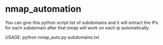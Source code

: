 # nmap_automation
You can give this python script list of subdomains and it will extract the IPs for each subdomain after that nmap will work on each ip automatically. 

USAGE: python nmap_auto.py subdomains.txt
